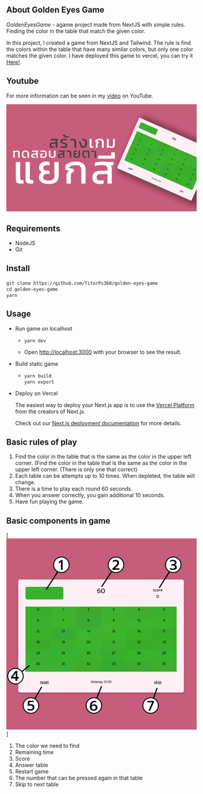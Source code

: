 ## About Golden Eyes Game

_GoldenEyesGame_ - agame project made from NextJS with simple rules. Finding the color in the table that match the given color.

In this project, I created a game from NextJS and Tailwind. The rule is find the colors within the table that have many similar colors, but only one color matches the given color. I have deployed this game to vercel, you can try it [Here!](https://golden-eyes-game.vercel.app).

## Youtube

For more information can be seen in my [video](https://youtu.be/CPrN-oZEM08) on YouTube.

[![new_thumb](./fig/cover.png)]("https://youtu.be/CPrN-oZEM08")

## Requirements

- NodeJS
- Git

## Install

```
git clone https://github.com/TitorPs360/golden-eyes-game
cd golden-eyes-game
yarn
```

## Usage

- Run game on localhost

  - ```
    yarn dev
    ```

  - Open [http://localhost:3000](http://localhost:3000) with your browser to see the result.

- Build static game

  - ```
    yarn build
    yarn export
    ```

- Deploy on Vercel

  The easiest way to deploy your Next.js app is to use the [Vercel Platform](https://vercel.com/new?utm_medium=default-template&filter=next.js&utm_source=create-next-app&utm_campaign=create-next-app-readme) from the creators of Next.js.

  Check out our [Next.js deployment documentation](https://nextjs.org/docs/deployment) for more details.

## Basic rules of play

1. Find the color in the table that is the same as the color in the upper left corner. (Find the color in the table that is the same as the color in the upper left corner. (There is only one that correct)
2. Each table can be attempts up to 10 times. When depleted, the table will change.
3. There is a time to play each round 60 seconds.
4. When you answer correctly, you gain additional 10 seconds.
5. Have fun playing the game.

## Basic components in game

[![game_components](./fig/components.png)]

1. The color we need to find
2. Remaining time
3. Score
4. Answer table
5. Restart game
6. The number that can be pressed again in that table
7. Skip to next table
